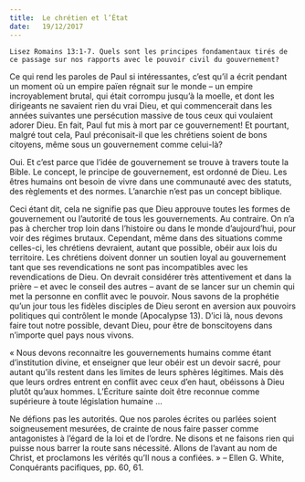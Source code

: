```yaml
---
title:  Le chrétien et l’État
date:   19/12/2017
---
```


`Lisez Romains 13:1-7. Quels sont les principes fondamentaux tirés de ce passage sur nos rapports avec le pouvoir civil du gouvernement?`

Ce qui rend les paroles de Paul si intéressantes, c’est qu’il a écrit pendant un moment où un empire païen régnait sur le monde – un empire incroyablement brutal, qui était corrompu jusqu’à la moelle, et dont les dirigeants ne savaient rien du vrai Dieu, et qui commencerait dans les années suivantes une persécution massive de tous ceux qui voulaient adorer Dieu. En fait, Paul fut mis à mort par ce gouvernement! Et pourtant, malgré tout cela, Paul préconisait-il que les chrétiens soient de bons citoyens, même sous un gouvernement comme celui-là? 

Oui. Et c’est parce que l’idée de gouvernement se trouve à travers toute la Bible. Le concept, le principe de gouvernement, est ordonné de Dieu. Les êtres humains ont besoin de vivre dans une communauté avec des statuts, des règlements et des normes. L’anarchie n’est pas un concept biblique. 

Ceci étant dit, cela ne signifie pas que Dieu approuve toutes les formes de gouvernement ou l’autorité de tous les gouvernements. Au contraire. On n’a pas à chercher trop loin dans l’histoire ou dans le monde d’aujourd’hui, pour voir des régimes brutaux. Cependant, même dans des situations comme celles-ci, les chrétiens devraient, autant que possible, obéir aux lois du territoire. Les chrétiens doivent donner un soutien loyal au gouvernement tant que ses revendications ne sont pas incompatibles avec les revendications de Dieu. On devrait considérer très attentivement et dans la prière – et avec le conseil des autres – avant de se lancer sur un chemin qui met la personne en conflit avec le pouvoir. Nous savons de la prophétie qu’un jour tous les fidèles disciples de Dieu seront en aversion aux pouvoirs politiques qui contrôlent le monde (Apocalypse 13). D’ici là, nous devons faire tout notre possible, devant Dieu, pour être de bonscitoyens dans n’importe quel pays nous vivons.

« Nous devons reconnaitre les gouvernements humains comme étant d’institution divine, et enseigner que leur obéir est un devoir sacré, pour autant qu’ils restent dans les limites de leurs sphères légitimes. Mais dès que leurs ordres entrent en conflit avec ceux d’en haut, obéissons à Dieu plutôt qu’aux hommes. L’Écriture sainte doit être reconnue comme supérieure à toute législation humaine ...

Ne défions pas les autorités. Que nos paroles écrites ou parlées soient soigneusement mesurées, de crainte de nous faire passer comme antagonistes à l’égard de la loi et de l’ordre. Ne disons et ne faisons rien qui puisse nous barrer la route sans nécessité. Allons de l’avant au nom de Christ, et proclamons les vérités qu’Il nous a confiées. » – Ellen G. White, Conquérants pacifiques, pp. 60, 61.